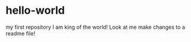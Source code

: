 # hello-world
my first repository
I am king of the world!
Look at me make changes to a readme file!
